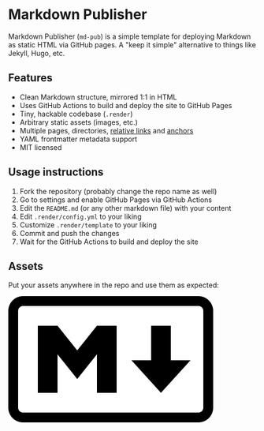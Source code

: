 # Markdown Publisher

Markdown Publisher (`md-pub`) is a simple template for deploying Markdown as static HTML via GitHub pages. A "keep it simple" alternative to things like Jekyll, Hugo, etc.

## Features

- Clean Markdown structure, mirrored 1:1 in HTML
- Uses GitHub Actions to build and deploy the site to GitHub Pages
- Tiny, hackable codebase (`.render`)
- Arbitrary static assets (images, etc.)
- Multiple pages, directories, [relative links](./links.md) and [anchors](#usage-instructions)
- YAML frontmatter metadata support
- MIT licensed

## Usage instructions

1. Fork the repository (probably change the repo name as well)
1. Go to settings and enable GitHub Pages via GitHub Actions
1. Edit the `README.md` (or any other markdown file) with your content
1. Edit `.render/config.yml` to your liking
1. Customize `.render/template` to your liking
1. Commit and push the changes
1. Wait for the GitHub Actions to build and deploy the site

## Assets

Put your assets anywhere in the repo and use them as expected:

![Markdown Publisher Logo](./markdown.svg)

